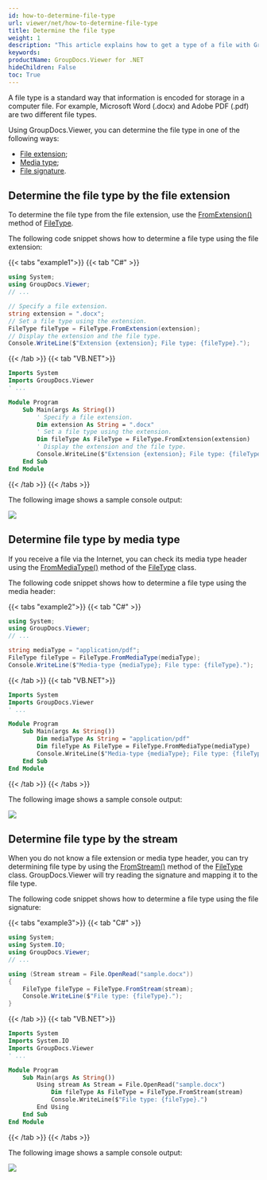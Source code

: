 ```yaml
---
id: how-to-determine-file-type
url: viewer/net/how-to-determine-file-type
title: Determine the file type
weight: 1
description: "This article explains how to get a type of a file with GroupDocs.Viewer for .NET using .NET / C#."
keywords: 
productName: GroupDocs.Viewer for .NET
hideChildren: False
toc: True
---
```

A file type is a standard way that information is encoded for storage in a computer file. For example, Microsoft Word (.docx) and Adobe PDF (.pdf) are two different file types.

Using GroupDocs.Viewer, you can determine the file type in one of the following ways:
* [File extension](#determine-file-type-by-the-file-extension);
* [Media type](#determine-file-type-by-media-type);
* [File signature](#determine-file-type-by-stream).

## Determine the file type by the file extension

To determine the file type from the file extension, use the [FromExtension()](https://reference.groupdocs.com/viewer/net/groupdocs.viewer/filetype/fromextension/#fromextension) method of [FileType](https://reference.groupdocs.com/viewer/net/groupdocs.viewer/filetype/).

The following code snippet shows how to determine a file type using the file extension:

{{< tabs "example1">}}
{{< tab "C#" >}}
```csharp
using System;
using GroupDocs.Viewer;
// ...

// Specify a file extension.
string extension = ".docx";
// Set a file type using the extension.
FileType fileType = FileType.FromExtension(extension);
// Display the extension and the file type.
Console.WriteLine($"Extension {extension}; File type: {fileType}.");
```
{{< /tab >}}
{{< tab "VB.NET">}}
```vb
Imports System
Imports GroupDocs.Viewer
' ...

Module Program
    Sub Main(args As String())
        ' Specify a file extension.
        Dim extension As String = ".docx"
        ' Set a file type using the extension.
        Dim fileType As FileType = FileType.FromExtension(extension)
        ' Display the extension and the file type.
        Console.WriteLine($"Extension {extension}; File type: {fileType}.")
    End Sub
End Module
```
{{< /tab >}}
{{< /tabs >}}

The following image shows a sample console output:

![](/viewer/net/images/how-to-determine-file-type.png)

## Determine file type by media type

If you receive a file via the Internet, you can check its media type header using the [FromMediaType()](https://reference.groupdocs.com/viewer/net/groupdocs.viewer/filetype/methods/frommediatype) method of the [FileType](https://reference.groupdocs.com/viewer/net/groupdocs.viewer/filetype) class.

The following code snippet shows how to determine a file type using the media header:

{{< tabs "example2">}}
{{< tab "C#" >}}
```csharp
using System;
using GroupDocs.Viewer;
// ...

string mediaType = "application/pdf";
FileType fileType = FileType.FromMediaType(mediaType);
Console.WriteLine($"Media-type {mediaType}; File type: {fileType}.");
```
{{< /tab >}}
{{< tab "VB.NET">}}
```vb
Imports System
Imports GroupDocs.Viewer
' ...

Module Program
    Sub Main(args As String())
        Dim mediaType As String = "application/pdf"
        Dim fileType As FileType = FileType.FromMediaType(mediaType)
        Console.WriteLine($"Media-type {mediaType}; File type: {fileType}.")
    End Sub
End Module
```
{{< /tab >}}
{{< /tabs >}}

The following image shows a sample console output:

![](/viewer/net/images/how-to-determine-file-type_1.png)

## Determine file type by the stream

When you do not know a file extension or media type header, you can try determining file type by using the [FromStream()](https://reference.groupdocs.com/viewer/net/groupdocs.viewer/filetype/methods/fromstream) method of the [FileType](https://reference.groupdocs.com/viewer/net/groupdocs.viewer/filetype) class. GroupDocs.Viewer will try reading the signature and mapping it to the file type.

The following code snippet shows how to determine a file type using the file signature:

{{< tabs "example3">}}
{{< tab "C#" >}}
```csharp
using System;
using System.IO;
using GroupDocs.Viewer;
// ...

using (Stream stream = File.OpenRead("sample.docx"))
{
    FileType fileType = FileType.FromStream(stream);
    Console.WriteLine($"File type: {fileType}.");
}
```
{{< /tab >}}
{{< tab "VB.NET">}}
```vb
Imports System
Imports System.IO
Imports GroupDocs.Viewer
' ...

Module Program
    Sub Main(args As String())
        Using stream As Stream = File.OpenRead("sample.docx")
            Dim fileType As FileType = FileType.FromStream(stream)
            Console.WriteLine($"File type: {fileType}.")
        End Using
    End Sub
End Module
```
{{< /tab >}}
{{< /tabs >}}

The following image shows a sample console output:

![](/viewer/net/images/how-to-determine-file-type_2.png)
